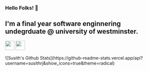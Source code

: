 ### Hello Folks! 👋
 ## I'm a final year software enginnering undegrduate @ university of westminster.
 
 <p align='center'>

<a href="https://www.linkedin.com/in/susithrj"><img height="30" src="https://github.com/janethavi/janethavi/blob/main/Icons/linkedin.png?raw=true"></a>
<a href="https://medium.com/susithrj"><img height="30" src="https://github.com/janethavi/janethavi/blob/main/Icons/medium.png?raw=true"></a>

</p>
![Susith's Github Stats](https://github-readme-stats.vercel.app/api?username=susithrj&show_icons=true&theme=radical)

<!--
**susithrj/susithrj** is a ✨ _special_ ✨ repository because its `README.md` (this file) appears on your GitHub profile.

Here are some ideas to get you started:

- 🔭 I’m currently working on ...
- 🌱 I’m currently learning ...
- 👯 I’m looking to collaborate on ...
- 🤔 I’m looking for help with ...
- 💬 Ask me about ...
- 📫 How to reach me: ...
- 😄 Pronouns: ...
- ⚡ Fun fact: ...
-->
